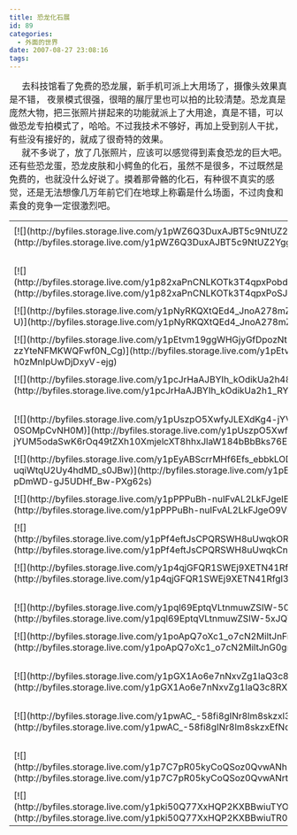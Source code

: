 ```yaml
---
title: 恐龙化石展
id: 89
categories:
  - 外面的世界
date: 2007-08-27 23:08:16
tags:
---
```


<div id="msgcns!DA984E57EDE76A7C!1027" class="bvMsg"><div><font size="3">     去科技馆看了免费的恐龙展，新手机可派上大用场了，摄像头效果真是不错， 夜景模式很强，很暗的展厅里也可以拍的比较清楚。恐龙真是庞然大物，把三张照片拼起来的功能就派上了大用途，真是不错，可以做恐龙专拍模式了，哈哈。不过我技术不够好，再加上受到别人干扰，有些没有接好的，就成了很奇特的效果。</font></div>
<div><font size="3">     就不多说了，放了几张照片，应该可以感觉得到素食恐龙的巨大吧。还有些恐龙蛋，恐龙皮肤和小鳄鱼的化石，虽然不是很多，不过既然是免费的，也就没什么好说了。摸着那骨骼的化石，有种很不真实的感觉，还是无法想像几万年前它们在地球上称霸是什么场面，不过肉食和素食的竞争一定很激烈吧。</font></div></div><table cellspacing="0" border="0"><tr><td/></tr><tr><td valign="top">[![](http://byfiles.storage.live.com/y1pWZ6Q3DuxAJBT5c9NtUZ2YpKcdrk7aDssBoQLvGEFrOvJzIDPkEeHTCwc-PMuzzXDaESiCEABIsg)](http://byfiles.storage.live.com/y1pWZ6Q3DuxAJBT5c9NtUZ2YggqNNxuCFowMBVoMvHn4T3q4VQqRZFPqssLOECJRNAOHPjpX_fUuCY)</td><td width="15"/><td valign="top">[![](http://byfiles.storage.live.com/y1p4mB0H4LWdpn-UuK_F4G4hem6XO-dVRVlgrpyKvSyC9sowdkoIdUNp0p06t9BvlVaCo8RIZPZYmY)](http://byfiles.storage.live.com/y1p4mB0H4LWdpn-UuK_F4G4hVovwm6WTFxQXXTm7h4_Qq9gBiyCp2hmJI21wULa-PwF4J-H7IhNkhQ)</td></tr><tr><td/></tr><tr><td valign="top">[![](http://byfiles.storage.live.com/y1p82xaPnCNLKOTk3T4qpxPobdLbMSlUXcLctGsfX9IngFNNk96mnF24RzbLpcZ4O9F3tN5B0PZodM)](http://byfiles.storage.live.com/y1p82xaPnCNLKOTk3T4qpxPoSJZcX32wfF0qBMQqoz0fewuD69kziKTIQ1wByW3Z9VNFhL6T8DJf3k)</td><td width="15"/><td valign="top">[![](http://byfiles.storage.live.com/y1p6TvetgtOywGtj11SRNk8-ku1VHh66M8E_ob7ixKovE_UzyIo5C_7RodsAwIuirXFQ8ZpgIuNXi0)](http://byfiles.storage.live.com/y1p6TvetgtOywGtj11SRNk8-qNb74NGFSVNPYLSm-ZmKAWZwsH8lKy6F9lg4cCtkyx3Fi6D0W-vRn8)</td></tr><tr><td/></tr><tr><td valign="top">[![](http://byfiles.storage.live.com/y1pNyRKQXtQEd4_JnoA278mZD8FzpjmweS8O2pWxKLlsCoZTx7QUOQ4ZsLVOZCl6KSXtckfKC6lH-U)](http://byfiles.storage.live.com/y1pNyRKQXtQEd4_JnoA278mZOneRB9S0R4xreHFfP6gcQB1aUzbPhoC5BV8C4LkXCNctBtZxzQSZT0)</td><td width="15"/><td valign="top">[![](http://byfiles.storage.live.com/y1pR5rU1S4hbtzISMh7nuK7qul7OfZsp3XFXgn8wHzTTALIxos3EWHE0fv2yYAKkTiILhupAUCLazE)](http://byfiles.storage.live.com/y1pR5rU1S4hbtzISMh7nuK7qv7nQKNeXVFiEalu-C3i2mb-bAfIgnEaoUf8lNbeXwW0sio61vQikWo)</td></tr><tr><td/></tr><tr><td valign="top">[![](http://byfiles.storage.live.com/y1pEtvm19ggWHGjyGfDpozNtb93CK5PHEK4-Kb6R2gBjgAuyi1ZTwv2J3Y-zzYteNFMKWQFwf0N_Cg)](http://byfiles.storage.live.com/y1pEtvm19ggWHGjyGfDpozNtcIRwZVgXTCQdZINi379beqR01Nm9L-lGbq-h0zMnIpUwDjDxyV-ejg)</td><td width="15"/><td valign="top">[![](http://byfiles.storage.live.com/y1ppz4etg0fH6caYRFoo_KcBldIDzX5eQgqQXe5kgeSCJo7BIm-M2-CVkHLDYjRmfcbxYmUhvjVO9A)](http://byfiles.storage.live.com/y1ppz4etg0fH6caYRFoo_KcBgrI7VBhFrRLzqM-1WSOdC4WXqW1zfEifYVHKz7DUC9HGXiays_1FB0)</td></tr><tr><td/></tr><tr><td valign="top">[![](http://byfiles.storage.live.com/y1pcJrHaAJBYIh_kOdikUa2h48PiMQ9S7tH3o3xVT3aw697r7QbrO1XjSaZTm4DGbuObcQRCi2nMuY)](http://byfiles.storage.live.com/y1pcJrHaAJBYIh_kOdikUa2h1_RY5fbewqaxSAcYh6TDKizacDiJzlrQ7vuISOoRyBWrsVQ37Hs6i8)</td><td width="15"/><td valign="top">[![](http://byfiles.storage.live.com/y1p6xsQzIOCWy6gpeYncQ2EGOESNGyZbaZgAQgnbq7H78oqkxwvyyKt2TDnwdSvcUVKSP7bNG4iq0k)](http://byfiles.storage.live.com/y1p6xsQzIOCWy6gpeYncQ2EGA63cUq5yIcT-CISb2HH5GiIIfYMfXin4iZG9ZEHMJmaJzrIIFxOa-k)</td></tr><tr><td/></tr><tr><td valign="top">[![](http://byfiles.storage.live.com/y1pUszpO5XwfyJLEXdKg4-jYVy0yiSwMbW0GJKUZwls5YcnPDbEw3reS-7eQxQTjvV-0SOMpCvNH0M)](http://byfiles.storage.live.com/y1pUszpO5XwfyJLEXdKg4-jYUM5odaSwK6rOq49tZXh10XmjelcXT8hhxJlaW184bBbBks76E8t8N4)</td><td width="15"/><td valign="top">[![](http://byfiles.storage.live.com/y1pXT_MoIpEM77-DZ5_Y50gaEOwk754Ya3vggYndafCjt39N0WiAfg9sRS2sNmzphhLADOShZlUQUg)](http://byfiles.storage.live.com/y1pXT_MoIpEM77-DZ5_Y50gaAXAPRtOmPdS7ggt4UVafiWOJBok9NZozZjfDUIqNN2o6PFm-FNb-yI)</td></tr><tr><td/></tr><tr><td valign="top">[![](http://byfiles.storage.live.com/y1pEyABScrrMHf6Efs_ebbkLODsDPhjHQgarD1qXRGUqwM8NBXoalSvM-uqiWtqU2Uy4hdMD_s0JBw)](http://byfiles.storage.live.com/y1pEyABScrrMHf6Efs_ebbkLDsc-cGE1lEhsvTzwFSAaIvNyFnUHj--pDmWD-gJ5UDHf_Bw-PXg62s)</td><td width="15"/><td valign="top">[![](http://byfiles.storage.live.com/y1ppom14n2vC9Gzeoabx48Ao7nfo6oxNL7r-lfb2LTCBM-MOTkpHhHcl23QTb8zdAebo5zTEis8NFM)](http://byfiles.storage.live.com/y1ppom14n2vC9Gzeoabx48Ao9PSteABx4qBXw9XFgeNbx-hVt-aHDB3ndTlAFlxk3KKmDH9F__KhWo)</td></tr><tr><td/></tr><tr><td valign="top">[![](http://byfiles.storage.live.com/y1pPPPuBh-nuIFvAL2LkFJgeIE2cpx2rWT_t-v7X5t4ZTinDOiLAvtb2efC_edCuUMI_1YpH9KpUeQ)](http://byfiles.storage.live.com/y1pPPPuBh-nuIFvAL2LkFJgeO9VUEHuDD-XKEUctZ0jiDNtAXC2UfIwO6CagTg7eC7BcyCwPXVdSBA)</td><td width="15"/><td valign="top">[![](http://byfiles.storage.live.com/y1pBYeQmXrxm6VeDufvJi_7BqhtqcRnrtUJvOFxTPlZt737gexCpcwYJGeU-w2leYc_-ZtcGsTsHDo)](http://byfiles.storage.live.com/y1pBYeQmXrxm6VeDufvJi_7Bsy2MK_9YIfBt7vwB9a-at1BvK8-Kxyu10qUoP4gxtZD457A3hJajNQ)</td></tr><tr><td/></tr><tr><td valign="top">[![](http://byfiles.storage.live.com/y1pPf4eftJsCPQRSWH8uUwqkORmBVShdGEdsU6pgcGS_zji5lqZsXOpUaPMQ4ssDs076h8sHZY2AZ8)](http://byfiles.storage.live.com/y1pPf4eftJsCPQRSWH8uUwqkCnZ3pxlGkHwo-k3yPsxp4TKdFwH1isZ6tLBUlQD3vRp9_yVCMg2eTc)</td><td width="15"/><td valign="top">[![](http://byfiles.storage.live.com/y1pbf0Ju97qxI-bUFvdM8OXp3snmaVhhk7Y6piIUM5EOeIH-5S0ttyqb_azFzudju1Naorr0z7i5Sc)](http://byfiles.storage.live.com/y1pbf0Ju97qxI-bUFvdM8OXp5fKT7IVkSSpuOFaheei334Pc4hYEaySpUBzH2Cwt5v6Iy87wWZ-bjg)</td></tr><tr><td/></tr><tr><td valign="top">[![](http://byfiles.storage.live.com/y1p4qjGFQR1SWEj9XETN41RfvUmrJxkFkXrYGtPJl7uLadqRRv45sf8Q69P5wEfLlJjiPNckUJkZ4w)](http://byfiles.storage.live.com/y1p4qjGFQR1SWEj9XETN41RfgI3Uc337axmdV7eV7H_uxVxSFCAv7CgMeegoflwlzTBEaWjKmEMjls)</td><td width="15"/><td valign="top">[![](http://byfiles.storage.live.com/y1p1CMyTL1tol9uV6NQ7Sfmp9-9F88R5g7TTBi_05UWrDBLwMoE1BaXy_rQNyhivbNmDYrId4m8cxg)](http://byfiles.storage.live.com/y1p1CMyTL1tol9uV6NQ7Sfmp7HJQ2MFokfay3cKCqhlZ8VzV8dtW2SM10Kf0M6h9mcbkMPNM6fAEvs)</td></tr><tr><td/></tr><tr><td valign="top">[![](http://byfiles.storage.live.com/y1pql69EptqVLtnmuwZSIW-50Y77WRTi32qk6AkHPf3GJzkIwPjpnC-l9HsmcMEkuFti_PqGSQVl7M)](http://byfiles.storage.live.com/y1pql69EptqVLtnmuwZSIW-5xJQT-oEtFojPbCz8LI_iuVuwg7nunYV4Fk7QYm7bsPe585oLV4UGNg)</td><td width="15"/><td valign="top">[![](http://byfiles.storage.live.com/y1pavLX1liIrmIPp8ltyB-NrVmJFvnMNKbA76xYwgZgGVlHHcJRCMtLAdBnTyw1Gbij371SIQ8xAoU)](http://byfiles.storage.live.com/y1pavLX1liIrmIPp8ltyB-NrRnKEqyV1xNPuvS6v26z_D3_NqU08SKqxM1W0cF_H3rB6VqSVIrTW9s)</td></tr><tr><td/></tr><tr><td valign="top">[![](http://byfiles.storage.live.com/y1poApQ7oXc1_o7cN2MiltJnFnjL_29lZTzaxU53JS-xzRHUYMEsGpbQpQIcsiTtDPuylQuyupUtts)](http://byfiles.storage.live.com/y1poApQ7oXc1_o7cN2MiltJnG0grmx7dTJCiEi8yJnqUK6kl4WYpXA72hjOs2qniacPddTktXPuMiY)</td><td width="15"/><td valign="top">[![](http://byfiles.storage.live.com/y1p2zYbX5GoAtOPrdaIM9dkdWd5kBgEsoxz6GsEBUQWvYcFJViGKYFaLEYGbmJ70xGGc6fEO_GfcBQ)](http://byfiles.storage.live.com/y1p2zYbX5GoAtOPrdaIM9dkdZeTosZIWeTa5MRxO9qPYsefnmQoBxnehJ13XctVy1UPQ5Uty4Jv748)</td></tr><tr><td/></tr><tr><td valign="top">[![](http://byfiles.storage.live.com/y1pGX1Ao6e7nNxvZg1IaQ3c8Y_JHLqfJiG4IRuCtNTKGhXqZ5AKHKsmRaOpmARFVFnDMaPii5JuZv4)](http://byfiles.storage.live.com/y1pGX1Ao6e7nNxvZg1IaQ3c8RXI5YefVSb3vsZSbIfazVMH5ocUNSShNMr5yI_icHUw78OANTYGbtk)</td><td width="15"/><td valign="top">[![](http://byfiles.storage.live.com/y1pZ4y7T5zZEYO7YXElqRx9DKQjZ9wecB-w5naFbEjmm9os2xNtrNAc51k3R2ETKsNP9KEvJhOlbZM)](http://byfiles.storage.live.com/y1pZ4y7T5zZEYO7YXElqRx9DAsZN-yyAfa7k5DoZBctjW5K3QZu8Zno3IhD3mbdI809vx2SbA4M-9Q)</td></tr><tr><td/></tr><tr><td valign="top">[![](http://byfiles.storage.live.com/y1pwAC_-58fi8gINr8lm8skzxl3XlRplnfy4Pm0y75s-Zc74KMKRzg6tX4Uvt6sN7ZWyW2AWFc0rBo)](http://byfiles.storage.live.com/y1pwAC_-58fi8gINr8lm8skzxEfNqYIrHo57MQUFNenS3VKoLz-DIM93kddd1mWx05Alha6do-Glbw)</td><td width="15"/><td valign="top">[![](http://byfiles.storage.live.com/y1p0EOqL9NYs1lJFTWkJNGDB0sKacMCblLFq0yINE7DwM0W-nW57O-4s085Z8e5ylEVV0z3iSlV_Ks)](http://byfiles.storage.live.com/y1p0EOqL9NYs1lJFTWkJNGDB2Vfp1klAywKGgyumOeEvFRx9BorLPyuczmfP6WPCz4LZqzynChgtOA)</td></tr><tr><td/></tr><tr><td valign="top">[![](http://byfiles.storage.live.com/y1p7C7pR05kyCoQSoz0QvwANhPc8Irn7wZIwgM_pGItxFWVIUKAAeVYdjY7TGCd0H3RuSNSRa6Q61o)](http://byfiles.storage.live.com/y1p7C7pR05kyCoQSoz0QvwANrt5BQOy9dWeAH7DRcym9nefwTw7uFHAMIUe1kgNjl_yswg8bQ6kM0Q)</td><td width="15"/><td valign="top">[![](http://byfiles.storage.live.com/y1peqR8IAnsnoZXnM12xiChLKF23Ozm1bJ85RCY1gHb6wtU-rYGAKWBQjquDUPWYLPh4RsvGysOFlg)](http://byfiles.storage.live.com/y1peqR8IAnsnoZXnM12xiChLAta2K7mIupF0q4N3Z0lHQZ_C2LyDzAPeM9I2Pn8u-LVupTBIgpJ-_0)</td></tr><tr><td/></tr><tr><td valign="top">[![](http://byfiles.storage.live.com/y1pki50Q77XxHQP2KXBBwiuTYOVhYqd5pryVFhzA0ygYPMELcmyQbBxkUQwvQsAptxE3So3uIduPcs)](http://byfiles.storage.live.com/y1pki50Q77XxHQP2KXBBwiuTR0Iw5E8xI8XQZUHF7ZRXD0DbLv8kUSJGu-0yytUWV4lDGhyj1V0A7c)</td></tr></table>